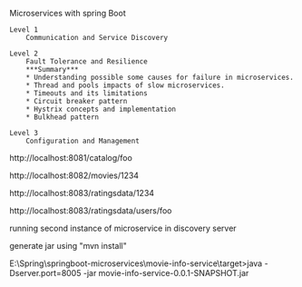 Microservices with spring Boot

	Level 1
		Communication and Service Discovery
		
	Level 2
		Fault Tolerance and Resilience
		***Summary***
		* Understanding possible some causes for failure in microservices.
		* Thread and pools impacts of slow microservices.
		* Timeouts and its limitations
		* Circuit breaker pattern
		* Hystrix concepts and implementation
		* Bulkhead pattern

	Level 3
		Configuration and Management
	
	
	

http://localhost:8081/catalog/foo

http://localhost:8082/movies/1234

http://localhost:8083/ratingsdata/1234

http://localhost:8083/ratingsdata/users/foo

running second instance of microservice in discovery server

generate jar using "mvn install"

E:\Spring\springboot-microservices\movie-info-service\target>java -Dserver.port=8005 -jar movie-info-service-0.0.1-SNAPSHOT.jar
